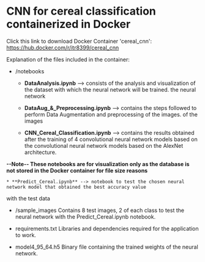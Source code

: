 # CNN for cereal classification containerized in Docker

Click this link to download Docker Container 'cereal_cnn': https://hub.docker.com/r/itr8399/cereal_cnn

Explanation of the files included in the container:

* /notebooks
	* **DataAnalysis.ipynb** --> consists of the analysis and visualization of the dataset with which the neural network will be trained.
the neural network

	* **DataAug_&_Preprocessing.ipynb** --> contains the steps followed to perform Data Augmentation and preprocessing of the images.
of the images

	* **CNN_Cereal_Classification.ipynb** --> contains the results obtained after the training of 4 convolutional neural network models based on the
convolutional neural network models based on the AlexNet architecture.
	
**--Note-- These notebooks are for visualization only as the database is not stored in the Docker container
for file size reasons**

	* **Predict_Cereal.ipynb** --> notebook to test the chosen neural network model that obtained the best accuracy value 
with the test data

* /sample_images
Contains 8 test images, 2 of each class to test the neural network with the Predict_Cereal.ipynb notebook.

* requirements.txt
Libraries and dependencies required for the application to work.

* model4_95_64.h5
Binary file containing the trained weights of the neural network.
